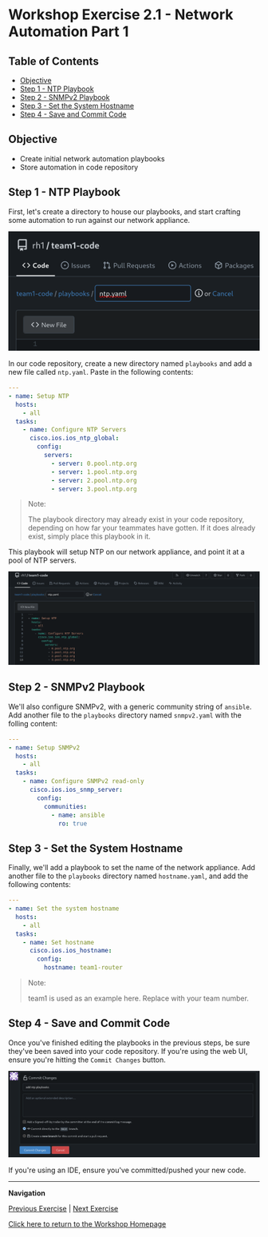 # Workshop Exercise 2.1 - Network Automation Part 1

## Table of Contents

* [Objective](#objective)
* [Step 1 - NTP Playbook](#step-1---ntp-playbook)
* [Step 2 - SNMPv2 Playbook](#step-2---snmpv2-playbook)
* [Step 3 - Set the System Hostname](#step-3---set-the-system-hostname)
* [Step 4 - Save and Commit Code](#step-4---save-and-commit-code)

## Objective

* Create initial network automation playbooks
* Store automation in code repository

## Step 1 - NTP Playbook
First, let's create a directory to house our playbooks, and start crafting some automation to run against our network appliance.

![Gitea Add Directory](../.images/gitea-adding-directory.png)

In our code repository, create a new directory named `playbooks` and add a new file called `ntp.yaml`. Paste in the following contents:
```yaml
---
- name: Setup NTP
  hosts:
    - all
  tasks:
    - name: Configure NTP Servers
      cisco.ios.ios_ntp_global:
        config:
          servers:
            - server: 0.pool.ntp.org
            - server: 1.pool.ntp.org
            - server: 2.pool.ntp.org
            - server: 3.pool.ntp.org
```

> Note:
>
> The playbook directory may already exist in your code repository, depending on how far your teammates have gotten. If it does already exist, simply place this playbook in it.

This playbook will setup NTP on our network appliance, and point it at a pool of NTP servers.

![Gitea NTP Playbook](../.images/gitea-ntp-playbook.png)


## Step 2 - SNMPv2 Playbook
We'll also configure SNMPv2, with a generic community string of `ansible`. Add another file to the `playbooks` directory named `snmpv2.yaml` with the folling content:

```yaml
---
- name: Setup SNMPv2
  hosts:
    - all
  tasks:
    - name: Configure SNMPv2 read-only
      cisco.ios.ios_snmp_server:
        config:
          communities:
            - name: ansible
              ro: true
```

## Step 3 - Set the System Hostname
Finally, we'll add a playbook to set the name of the network appliance. Add another file to the `playbooks` directory named `hostname.yaml`, and add the following contents:
```yaml
---
- name: Set the system hostname
  hosts:
    - all
  tasks:
    - name: Set hostname
      cisco.ios.ios_hostname:
        config:
          hostname: team1-router
```

> Note:
>
> team1 is used as an example here. Replace with your team number.

## Step 4 - Save and Commit Code
Once you've finished editing the playbooks in the previous steps, be sure they've been saved into your code repository. If you're using the web UI, ensure you're hitting the `Commit Changes` button.

![Gitea Commit Code](../.images/gitea-commit-changes.png)

If you're using an IDE, ensure you've committed/pushed your new code.


---
**Navigation**

[Previous Exercise](../1.1-initialize-appliance/) | [Next Exercise](../2.2-network-automation-part-2/)

[Click here to return to the Workshop Homepage](../../README.md)
